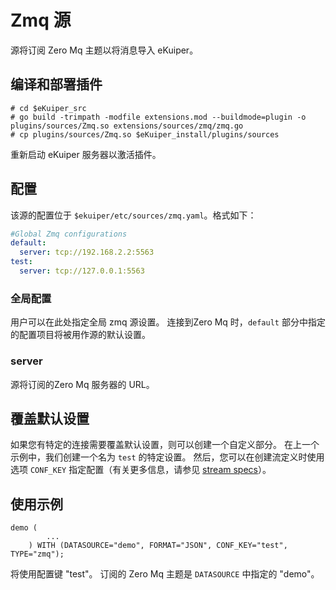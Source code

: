 # Zmq 源

源将订阅 Zero Mq 主题以将消息导入 eKuiper。

## 编译和部署插件

```shell
# cd $eKuiper_src
# go build -trimpath -modfile extensions.mod --buildmode=plugin -o plugins/sources/Zmq.so extensions/sources/zmq/zmq.go
# cp plugins/sources/Zmq.so $eKuiper_install/plugins/sources
```

重新启动 eKuiper 服务器以激活插件。

## 配置

该源的配置位于 `$ekuiper/etc/sources/zmq.yaml`。格式如下：

```yaml
#Global Zmq configurations
default:
  server: tcp://192.168.2.2:5563  
test:
  server: tcp://127.0.0.1:5563
```
### 全局配置

用户可以在此处指定全局 zmq 源设置。 连接到Zero Mq 时，`default` 部分中指定的配置项目将被用作源的默认设置。

### server

源将订阅的Zero Mq 服务器的 URL。

## 覆盖默认设置

如果您有特定的连接需要覆盖默认设置，则可以创建一个自定义部分。 在上一个示例中，我们创建一个名为 `test` 的特定设置。 然后，您可以在创建流定义时使用选项 `CONF_KEY` 指定配置（有关更多信息，请参见 [stream specs](../../sqls/streams.md)）。

## 使用示例

```
demo (
		...
	) WITH (DATASOURCE="demo", FORMAT="JSON", CONF_KEY="test", TYPE="zmq");
```

将使用配置键 "test"。 订阅的 Zero Mq 主题是 `DATASOURCE` 中指定的 "demo"。

